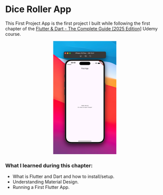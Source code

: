 # Dice Roller App

This First Project App is the first project I built while following the first chapter of the [Flutter &amp; Dart - The Complete Guide [2025 Edition]](https://www.udemy.com/course/learn-flutter-dart-to-build-ios-android-apps/) Udemy course.

<p align="center">
  <img src="image/README/1753170552307.png" alt="Dice Roller App Screenshot" width="200"/>
</p>

### What I learned during this chapter:

-   What is Flutter and Dart and how to install/setup.
-   Understanding Material Design.
-   Running a First Flutter App.
